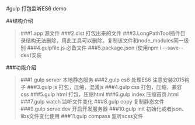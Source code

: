 #gulp 打包监听ES6 demo

##结构介绍
>###1.app 源文件
>###2.dist 打包出来的文件
>###3.LongPathTool插件目录结构无法删除，用此工具可以删除。复制该文件和node_modules同一级别
>###4.gulpfile.js 必备文件
>###5.package.json  (使用npm i --save--dev)安装

###功能介绍


>###1.gulp server  本地静态服务
>###2.gulp es6 处理ES6 注意安装2015钩子
>###3.gulp js 打包，压缩，混淆js
>###4.gulp css 打包，压缩，兼容css
>###5.gulp html 打包，压缩html
>###6.gulp index 压缩首页.html
>###7.gulp watch 监听文件变化
>###8.gulp copy 复制静态文件
>###9.gulp serve:dev 开启开发服务器
>###10.gulp init 初始化或者json、libs文件变化使用
>###11.gulp compass 监听scss文件

